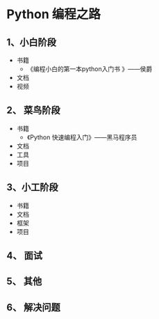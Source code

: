 # Python 编程之路

## 1、小白阶段

- 书籍
  - 《编程小白的第一本python入门书 》——侯爵
- 文档
- 视频

## 2、 菜鸟阶段

- 书籍
  - 《Python 快速编程入门》——黑马程序员
- 文档
- 工具
- 项目

## 3、小工阶段

- 书籍
- 文档
- 框架
- 项目

## 4、 面试

## 5、 其他

## 6、 解决问题

